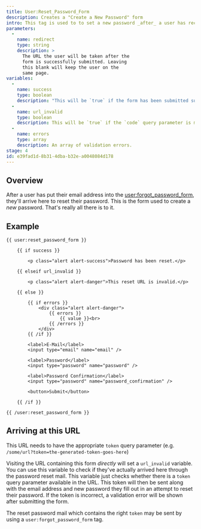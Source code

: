 ```yaml
---
title: User:Reset_Password_Form
description: Creates a "Create a New Password" form
intro: This tag is used to to set a new password _after_ a user has received the reset link from the "forgot my password" form.
parameters:
  -
    name: redirect
    type: string
    description: >
      The URL the user will be taken after the
      form is successfully submitted. Leaving
      this blank will keep the user on the
      same page.
variables:
  -
    name: success
    type: boolean
    description: "This will be `true` if the form has been submitted successfully. If you don't use the `redirect` parameter, you can keep your users on the same page and show a success message."
  -
    name: url_invalid
    type: boolean
    description: This will be `true` if the `code` query parameter is missing/incorrect, or if the `user` query parameter is invalid.
  -
    name: errors
    type: array
    description: An array of validation errors.
stage: 4
id: e39fad1d-8b31-4dba-b32e-a0048084d178
---
```

## Overview

After a user has put their email address into the [user:forgot_password_form](/tags/user-forgot_password_form), they'll arrive here to reset their password. This is the form used to create a _new_ password. That's really all there is to it.

## Example

```
{{ user:reset_password_form }}

    {{ if success }}

        <p class="alert alert-success">Password has been reset.</p>

    {{ elseif url_invalid }}

        <p class="alert alert-danger">This reset URL is invalid.</p>

    {{ else }}

        {{ if errors }}
            <div class="alert alert-danger">
                {{ errors }}
                    {{ value }}<br>
                {{ /errors }}
            </div>
        {{ /if }}

        <label>E-Mail</label>
        <input type="email" name="email" />

        <label>Password</label>
        <input type="password" name="password" />

        <label>Password Confirmation</label>
        <input type="password" name="password_confirmation" />

        <button>Submit</button>

    {{ /if }}

{{ /user:reset_password_form }}
```

## Arriving at this URL

This URL needs to have the appropriate `token` query parameter (e.g. `/some/url?token=the-generated-token-goes-here`)

Visiting the URL containing this form _directly_ will set a `url_invalid` variable. You can use this variable to check if they've actually arrived here through the password reset mail. This variable just checks whether there is a `token` query parameter available in the URL. This token will then be sent along with the email address and new password they fill out in an attempt to reset their password. If the token is incorrect, a validation error will be shown after submitting the form.

The reset password mail which contains the right `token` may be sent by using a `user:forgot_password_form` tag.
